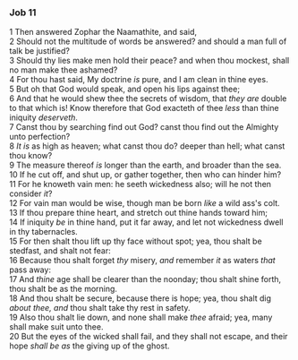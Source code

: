 ### Job 11

1 Then answered Zophar the Naamathite, and said,  
2 Should not the multitude of words be answered? and should a man full of talk be justified?  
3 Should thy lies make men hold their peace? and when thou mockest, shall no man make thee ashamed?  
4 For thou hast said, My doctrine *is* pure, and I am clean in thine eyes.  
5 But oh that God would speak, and open his lips against thee;  
6 And that he would shew thee the secrets of wisdom, that *they are* double to that which is! Know therefore that God exacteth of thee *less* than thine iniquity *deserveth*.  
7 Canst thou by searching find out God? canst thou find out the Almighty unto perfection?  
8 *It is* as high as heaven; what canst thou do? deeper than hell; what canst thou know?  
9 The measure thereof *is* longer than the earth, and broader than the sea.  
10 If he cut off, and shut up, or gather together, then who can hinder him?  
11 For he knoweth vain men: he seeth wickedness also; will he not then consider *it*?  
12 For vain man would be wise, though man be born *like* a wild ass's colt.  
13 If thou prepare thine heart, and stretch out thine hands toward him;  
14 If iniquity *be* in thine hand, put it far away, and let not wickedness dwell in thy tabernacles.  
15 For then shalt thou lift up thy face without spot; yea, thou shalt be stedfast, and shalt not fear:  
16 Because thou shalt forget *thy* misery, *and* remember *it* as waters *that* pass away:  
17 And *thine* age shall be clearer than the noonday; thou shalt shine forth, thou shalt be as the morning.  
18 And thou shalt be secure, because there is hope; yea, thou shalt dig *about thee, and* thou shalt take thy rest in safety.  
19 Also thou shalt lie down, and none shall make *thee* afraid; yea, many shall make suit unto thee.  
20 But the eyes of the wicked shall fail, and they shall not escape, and their hope *shall be as* the giving up of the ghost.  
